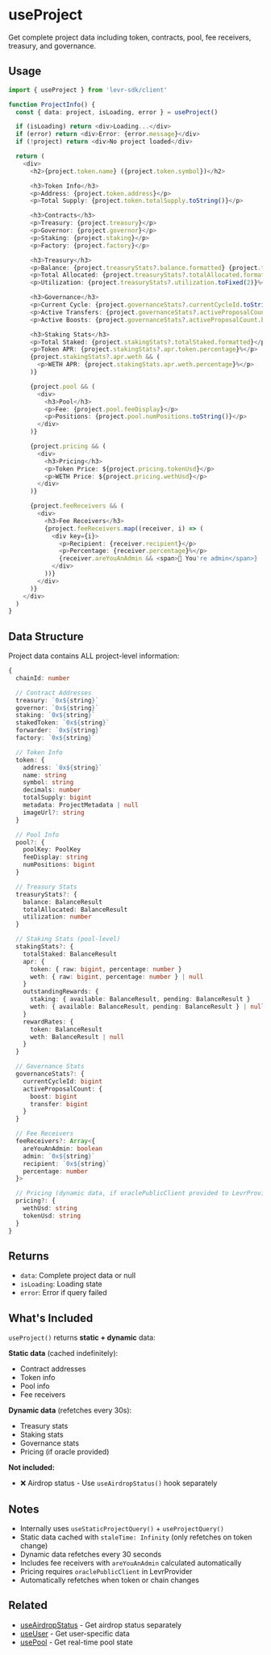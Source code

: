 # useProject

Get complete project data including token, contracts, pool, fee receivers, treasury, and governance.

## Usage

```typescript
import { useProject } from 'levr-sdk/client'

function ProjectInfo() {
  const { data: project, isLoading, error } = useProject()

  if (isLoading) return <div>Loading...</div>
  if (error) return <div>Error: {error.message}</div>
  if (!project) return <div>No project loaded</div>

  return (
    <div>
      <h2>{project.token.name} ({project.token.symbol})</h2>

      <h3>Token Info</h3>
      <p>Address: {project.token.address}</p>
      <p>Total Supply: {project.token.totalSupply.toString()}</p>

      <h3>Contracts</h3>
      <p>Treasury: {project.treasury}</p>
      <p>Governor: {project.governor}</p>
      <p>Staking: {project.staking}</p>
      <p>Factory: {project.factory}</p>

      <h3>Treasury</h3>
      <p>Balance: {project.treasuryStats?.balance.formatted} {project.token.symbol}</p>
      <p>Total Allocated: {project.treasuryStats?.totalAllocated.formatted}</p>
      <p>Utilization: {project.treasuryStats?.utilization.toFixed(2)}%</p>

      <h3>Governance</h3>
      <p>Current Cycle: {project.governanceStats?.currentCycleId.toString()}</p>
      <p>Active Transfers: {project.governanceStats?.activeProposalCount.transfer.toString()}</p>
      <p>Active Boosts: {project.governanceStats?.activeProposalCount.boost.toString()}</p>

      <h3>Staking Stats</h3>
      <p>Total Staked: {project.stakingStats?.totalStaked.formatted}</p>
      <p>Token APR: {project.stakingStats?.apr.token.percentage}%</p>
      {project.stakingStats?.apr.weth && (
        <p>WETH APR: {project.stakingStats.apr.weth.percentage}%</p>
      )}

      {project.pool && (
        <div>
          <h3>Pool</h3>
          <p>Fee: {project.pool.feeDisplay}</p>
          <p>Positions: {project.pool.numPositions.toString()}</p>
        </div>
      )}

      {project.pricing && (
        <div>
          <h3>Pricing</h3>
          <p>Token Price: ${project.pricing.tokenUsd}</p>
          <p>WETH Price: ${project.pricing.wethUsd}</p>
        </div>
      )}

      {project.feeReceivers && (
        <div>
          <h3>Fee Receivers</h3>
          {project.feeReceivers.map((receiver, i) => (
            <div key={i}>
              <p>Recipient: {receiver.recipient}</p>
              <p>Percentage: {receiver.percentage}%</p>
              {receiver.areYouAnAdmin && <span>👑 You're admin</span>}
            </div>
          ))}
        </div>
      )}
    </div>
  )
}
```

## Data Structure

Project data contains ALL project-level information:

```typescript
{
  chainId: number

  // Contract Addresses
  treasury: `0x${string}`
  governor: `0x${string}`
  staking: `0x${string}`
  stakedToken: `0x${string}`
  forwarder: `0x${string}`
  factory: `0x${string}`

  // Token Info
  token: {
    address: `0x${string}`
    name: string
    symbol: string
    decimals: number
    totalSupply: bigint
    metadata: ProjectMetadata | null
    imageUrl?: string
  }

  // Pool Info
  pool?: {
    poolKey: PoolKey
    feeDisplay: string
    numPositions: bigint
  }

  // Treasury Stats
  treasuryStats?: {
    balance: BalanceResult
    totalAllocated: BalanceResult
    utilization: number
  }

  // Staking Stats (pool-level)
  stakingStats?: {
    totalStaked: BalanceResult
    apr: {
      token: { raw: bigint, percentage: number }
      weth: { raw: bigint, percentage: number } | null
    }
    outstandingRewards: {
      staking: { available: BalanceResult, pending: BalanceResult }
      weth: { available: BalanceResult, pending: BalanceResult } | null
    }
    rewardRates: {
      token: BalanceResult
      weth: BalanceResult | null
    }
  }

  // Governance Stats
  governanceStats?: {
    currentCycleId: bigint
    activeProposalCount: {
      boost: bigint
      transfer: bigint
    }
  }

  // Fee Receivers
  feeReceivers?: Array<{
    areYouAnAdmin: boolean
    admin: `0x${string}`
    recipient: `0x${string}`
    percentage: number
  }>

  // Pricing (dynamic data, if oraclePublicClient provided to LevrProvider)
  pricing?: {
    wethUsd: string
    tokenUsd: string
  }
}
```

## Returns

- `data`: Complete project data or null
- `isLoading`: Loading state
- `error`: Error if query failed

## What's Included

`useProject()` returns **static + dynamic** data:

**Static data** (cached indefinitely):
- Contract addresses
- Token info
- Pool info
- Fee receivers

**Dynamic data** (refetches every 30s):
- Treasury stats
- Staking stats
- Governance stats
- Pricing (if oracle provided)

**Not included:**
- ❌ Airdrop status - Use `useAirdropStatus()` hook separately

## Notes

- Internally uses `useStaticProjectQuery()` + `useProjectQuery()`
- Static data cached with `staleTime: Infinity` (only refetches on token change)
- Dynamic data refetches every 30 seconds
- Includes fee receivers with `areYouAnAdmin` calculated automatically
- Pricing requires `oraclePublicClient` in LevrProvider
- Automatically refetches when token or chain changes

## Related

- [useAirdropStatus](./use-airdrop-status.md) - Get airdrop status separately
- [useUser](./use-user.md) - Get user-specific data
- [usePool](./use-pool.md) - Get real-time pool state
